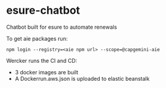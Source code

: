 # esure-chatbot
Chatbot built for esure to automate renewals

To get aie packages run:

    npm login --registry=<aie npm url> --scope=@capgemini-aie
    
Wercker runs the CI and CD:

* 3 docker images are built
* A Dockerrun.aws.json is uploaded to elastic beanstalk